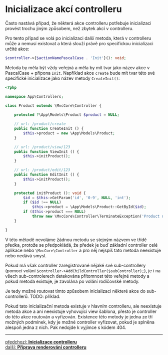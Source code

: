 # Inicializace akcí controlleru

Často nastává případ, že některá akce controlleru potřebuje inicializaci
provést trochu jiným způsobem, než zbytek akcí v controlleru.

Pro tento případ se volá po inicializaci další metoda, která v controlleru může a nemusí existovat
a která slouží právě pro specifickou inicializaci určité akce:
```php
$controller->{$actionNamePascalCase . 'Init'}(): void;
```

Metoda by měla být vždy veřejná a měla by mít tvar jako název akce v PascalCase + přípona `Init`. 
Například akce `create` bude mít tvar této své specifické inicializace jako název metody `CreateInit()`:
```php
<?php

namespace App\Controllers;

class Product extends \MvcCore\Controller {
    
    protected ?\App\Models\Product $product = NULL;

    // url: /product/create
    public function CreateInit () {
        $this->product = new \App\Models\Product;
    }

    // url: /product/view/123
    public function ViewInit () {
        $this->initProduct();
    }

    // url: /product/edit/123
    public function EditInit () {
        $this->initProduct();
    }

    protected initProduct (): void {
        $id = $this->GetParam('id', '0-9', NULL, 'int');
        if ($id !== NULL) 
            $this->product = \App\Models\Product::GetById($id);
        if ($this->product === NULL)
            throw new \MvcCore\Controller\TerminateException('Product not found.', 404);
    }

}
```

V této mětodě nevoláme žádnou metodu se stejným názvem ve třídě předka, protože se předpokládá, 
že předek je buď základní controller celé aplikace nebo `\MvcCore\Controller` a pro něj 
nejspíš tato metoda neexistuje nebo nedává smysl.

Pokud má však controller zaregistrované nějaké své sub-controllery 
(pomocí volání `$controller->AddChildController($subController);`), je i na všech sub-controlerech
detekována přítomnost této veřejné metody a pokud metoda existuje, je zavolána 
po volání rodičovské metody.

Je tedy možné routovat tímto způsobem inicializaci některé akce do sub-controllerů.
TODO: příklad.

Pokud tato inicializační metoda existuje v hlavním controlleru, ale neexistuje metoda akce
a ani neexistuje vyhovující view šablona, přesto je controller do této akce routován a vyřizován.
Existence této metody je jedna ze tří možných podmínek, kdy je možné controller vyřizovat, 
pokud je splněna alespoň jedna z nich. Pak nedojde k vyjímce s kódem 404.

---

<div class="prev-next">

[předchozí: **Inicializace controlleru**](./initialization.md)  
[další: **Příprava renderování controlleru**](./pre-dispatching.md)  

</div>